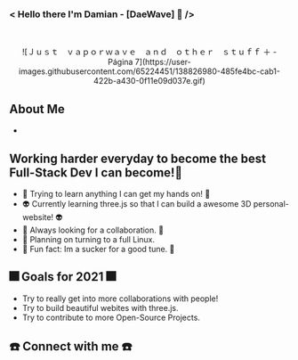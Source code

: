 ### < Hello there I'm Damian - [DaeWave] 🥑 />

<br>

<p align="center">
![Ｊｕｓｔ　ｖａｐｏｒｗａｖｅ　ａｎｄ　ｏｔｈｅｒ　ｓｔｕｆｆ  ＋ - Página 7](https://user-images.githubusercontent.com/65224451/138826980-485fe4bc-cab1-422b-a430-0f11e09d037e.gif)
</p>

## About Me
- 

## Working harder everyday to become the best Full-Stack Dev I can become!💯
- 🥇 Trying to learn anything I can get my hands on! 🥇
- 👽 Currently learning three.js so that I can build a awesome 3D personal-website! 👽
- 🍎 Always looking for a collaboration. 🍎
- 🌵 Planning on turning to a full Linux. 
- 🎵 Fun fact: Im a sucker for a good tune. 🎵

## 🎆 Goals for 2021 🎆
- Try to really get into more collaborations with people!
- Try to build beautiful webites with three.js.
- Try to contribute to more Open-Source Projects.

## ☎️ Connect with me ☎️
